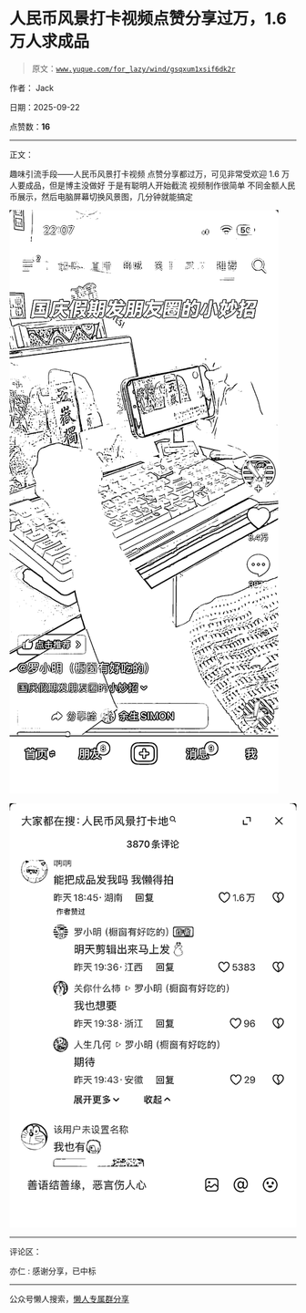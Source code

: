 # 人民币风景打卡视频点赞分享过万，1.6 万人求成品

> 原文：[`www.yuque.com/for_lazy/wind/gsqxum1xsif6dk2r`](https://www.yuque.com/for_lazy/wind/gsqxum1xsif6dk2r)

作者： Jack

日期：2025-09-22

点赞数：**16**

* * *

正文：

趣味引流手段——人民币风景打卡视频 点赞分享都过万，可见非常受欢迎 1.6 万人要成品，但是博主没做好 于是有聪明人开始截流 视频制作很简单
不同金额人民币展示，然后电脑屏幕切换风景图，几分钟就能搞定

![](img/bc41982cf9fbbffe6649af3fca0e1367.png "None")

![](img/1f2e90d7bb2465f6aec0d0003e1b99ac.png "None")

* * *

评论区：

亦仁 : 感谢分享，已中标

* * *

公众号懒人搜索，[懒人专属群分享](https://lazybook.fun/#/blog/group)
